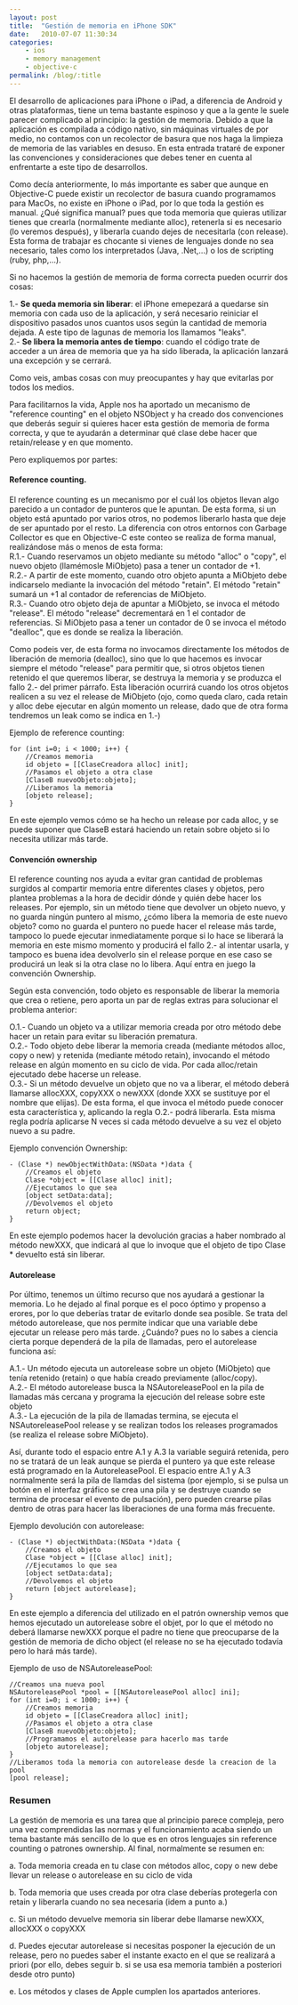 ```yaml
---
layout: post
title:  "Gestión de memoria en iPhone SDK"
date:   2010-07-07 11:30:34
categories: 
    - ios
    - memory management
    - objective-c
permalink: /blog/:title
---
```


El desarrollo de aplicaciones para iPhone o iPad, a diferencia de Android y otras plataformas, tiene un tema bastante espinoso y que a la gente le suele parecer complicado al principio: la gestión de memoria. Debido a que la aplicación es compilada a código nativo, sin máquinas virtuales de por medio, no contamos con un recolector de basura que nos haga la limpieza de memoria de las variables en desuso. En esta entrada trataré de exponer las convenciones y consideraciones que debes tener en cuenta al enfrentarte a este tipo de desarrollos.  
  
Como decía anteriormente, lo más importante es saber que aunque en Objective-C puede existir un recolector de basura cuando programamos para MacOs, no existe en iPhone o iPad, por lo que toda la gestión es manual. ¿Qué significa manual? pues que toda memoria que quieras utilizar tienes que crearla (normalmente mediante alloc), retenerla si es necesario (lo veremos después), y liberarla cuando dejes de necesitarla (con release). Esta forma de trabajar es chocante si vienes de lenguajes donde no sea necesario, tales como los interpretados (Java, .Net,...) o los de scripting (ruby, php,...).  
  
Si no hacemos la gestión de memoria de forma correcta pueden ocurrir dos cosas:  
  
1.- **Se queda memoria sin liberar**: el iPhone emepezará a quedarse sin memoria con cada uso de la aplicación, y será necesario reiniciar el dispositivo pasados unos cuantos usos según la cantidad de memoria dejada. A este tipo de lagunas de memoria los llamamos "leaks".  
2.- **Se libera la memoria antes de tiempo**: cuando el código trate de acceder a un área de memoria que ya ha sido liberada, la aplicación lanzará una excepción y se cerrará.  
  
Como veis, ambas cosas con muy preocupantes y hay que evitarlas por todos los medios.  
  
Para facilitarnos la vida, Apple nos ha aportado un mecanismo de "reference counting" en el objeto NSObject y ha creado dos convenciones que deberás seguir si quieres hacer esta gestión de memoria de forma correcta, y que te ayudarán a determinar qué clase debe hacer que retain/release y en que momento.  
  
Pero expliquemos por partes:  
  
#### Reference counting.  
  
El reference counting es un mecanismo por el cuál los objetos llevan algo parecido a un contador de punteros que le apuntan. De esta forma, si un objeto está apuntado por varios otros, no podemos liberarlo hasta que deje de ser apuntado por el resto. La diferencia con otros entornos con Garbage Collector es que en Objective-C este conteo se realiza de forma manual, realizándose más o menos de esta forma:  
R.1.- Cuando reservamos un objeto mediante su método "alloc" o "copy", el nuevo objeto (llamémosle MiObjeto) pasa a tener un contador de +1.  
R.2.- A partir de este momento, cuando otro objeto apunta a MiObjeto debe indicarselo mediante la invocación del método "retain". El método "retain" sumará un +1 al contador de referencias de MiObjeto.  
R.3.- Cuando otro objeto deja de apuntar a MiObjeto, se invoca el método "release". El método "release" decrementará en 1 el contador de referencias. Si MiObjeto pasa a tener un contador de 0 se invoca el método "dealloc", que es donde se realiza la liberación.  
  
Como podeis ver, de esta forma no invocamos directamente los métodos de liberación de memoria (dealloc), sino que lo que hacemos es invocar siempre el método "release" para permitir que, si otros objetos tienen retenido el que queremos liberar, se destruya la memoria y se produzca el fallo 2.- del primer párrafo. Esta liberación ocurrirá cuando los otros objetos realicen a su vez el release de MiObjeto (ojo, como queda claro, cada retain y alloc debe ejecutar en algún momento un release, dado que de otra forma tendremos un leak como se indica en 1.-)  
  
Ejemplo de reference counting:

    
    for (int i=0; i < 1000; i++) {
    	//Creamos memoria
    	id objeto = [[ClaseCreadora alloc] init];
    	//Pasamos el objeto a otra clase
    	[ClaseB nuevoObjeto:objeto];
    	//Liberamos la memoria
    	[objeto release];
    }
    

En este ejemplo vemos cómo se ha hecho un release por cada alloc, y se puede suponer que ClaseB estará haciendo un retain sobre objeto si lo necesita utilizar más tarde.  
  
#### Convención ownership  
  
El reference counting nos ayuda a evitar gran cantidad de problemas surgidos al compartir memoria entre diferentes clases y objetos, pero plantea problemas a la hora de decidir dónde y quién debe hacer los releases. Por ejemplo, sin un método tiene que devolver un objeto nuevo, y no guarda ningún puntero al mismo, ¿cómo libera la memoria de este nuevo objeto? como no guarda el puntero no puede hacer el release más tarde, tampoco lo puede ejecutar inmediatamente porque si lo hace se liberará la memoria en este mismo momento y producirá el fallo 2.- al intentar usarla, y tampoco es buena idea devolverlo sin el release porque en ese caso se producirá un leak si la otra clase no lo libera. Aquí entra en juego la convención Ownership.  
  
Según esta convención, todo objeto es responsable de liberar la memoria que crea o retiene, pero aporta un par de reglas extras para solucionar el problema anterior:  
  
O.1.- Cuando un objeto va a utilizar memoria creada por otro método debe hacer un retain para evitar su liberación prematura.  
O.2.- Todo objeto debe liberar la memoria creada (mediante métodos alloc, copy o new) y retenida (mediante método retain), invocando el método release en algún momento en su ciclo de vida. Por cada alloc/retain ejecutado debe hacerse un release.  
O.3.- Si un método devuelve un objeto que no va a liberar, el método deberá llamarse allocXXX, copyXXX o newXXX (donde XXX se sustituye por el nombre que elijas). De esta forma, el que invoca el método puede conocer esta característica y, aplicando la regla O.2.- podrá liberarla. Esta misma regla podría aplicarse N veces si cada método devuelve a su vez el objeto nuevo a su padre.  
  
Ejemplo convención Ownership:

    
    - (Clase *) newObjectWithData:(NSData *)data {
    	//Creamos el objeto
    	Clase *object = [[Clase alloc] init];
    	//Ejecutamos lo que sea
    	[object setData:data];
    	//Devolvemos el objeto
    	return object;
    }
    

En este ejemplo podemos hacer la devolución gracias a haber nombrado al método newXXX, que indicará al que lo invoque que el objeto de tipo Clase * devuelto está sin liberar.  
  
#### Autorelease  
  
Por último, tenemos un último recurso que nos ayudará a gestionar la memoria. Lo he dejado al final porque es el poco óptimo y propenso a erores, por lo que deberías tratar de evitarlo donde sea posible. Se trata del método autorelease, que nos permite indicar que una variable debe ejecutar un release pero más tarde. ¿Cuándo? pues no lo sabes a ciencia cierta porque dependerá de la pila de llamadas, pero el autorelease funciona así:  
  
A.1.- Un método ejecuta un autorelease sobre un objeto (MiObjeto) que tenía retenido (retain) o que había creado previamente (alloc/copy).  
A.2.- El método autorelease busca la NSAutoreleasePool en la pila de llamadas más cercana y programa la ejecución del release sobre este objeto  
A.3.- La ejecución de la pila de llamadas termina, se ejecuta el NSAutoreleasePool release y se realizan todos los releases programados (se realiza el release sobre MiObjeto).  
  
Así, durante todo el espacio entre A.1 y A.3 la variable seguirá retenida, pero no se tratará de un leak aunque se pierda el puntero ya que este release está programado en la AutoreleasePool. El espacio entre A.1 y A.3 normalmente será la pila de llamdas del sistema (por ejemplo, si se pulsa un botón en el interfaz gráfico se crea una pila y se destruye cuando se termina de procesar el evento de pulsación), pero pueden crearse pilas dentro de otras para hacer las liberaciones de una forma más frecuente.  
  
Ejemplo devolución con autorelease:

    
    - (Clase *) objectWithData:(NSData *)data {
    	//Creamos el objeto
    	Clase *object = [[Clase alloc] init];
    	//Ejecutamos lo que sea
    	[object setData:data];
    	//Devolvemos el objeto
    	return [object autorelease];
    }
    

En este ejemplo a diferencia del utilizado en el patrón ownership vemos que hemos ejecutado un autorelease sobre el objet, por lo que el método no deberá llamarse newXXX porque el padre no tiene que preocuparse de la gestión de memoria de dicho object (el release no se ha ejecutado todavía pero lo hará más tarde).  
  
Ejemplo de uso de NSAutoreleasePool:

    
    //Creamos una nueva pool
    NSAutoreleasePool *pool = [[NSAutoreleasePool alloc] ini];
    for (int i=0; i < 1000; i++) {
    	//Creamos memoria
    	id objeto = [[ClaseCreadora alloc] init];
    	//Pasamos el objeto a otra clase
    	[ClaseB nuevoObjeto:objeto];
    	//Programamos el autorelease para hacerlo mas tarde
    	[objeto autorelease];
    }
    //Liberamos toda la memoria con autorelease desde la creacion de la pool
    [pool release];
    

  

### Resumen  
  
La gestión de memoria es una tarea que al principio parece compleja, pero una vez comprendidas las normas y el funcionamiento acaba siendo un tema bastante más sencillo de lo que es en otros lenguajes sin reference counting o patrones ownership. Al final, normalmente se resumen en:  
  
a. Toda memoria creada en tu clase con métodos alloc, copy o new debe llevar un release o autorelease en su ciclo de vida  
  
b. Toda memoria que uses creada por otra clase deberías protegerla con retain y liberarla cuando no sea necesaria (idem a punto a.)  
  
c. Si un método devuelve memoria sin liberar debe llamarse newXXX, allocXXX o copyXXX  
  
d. Puedes ejecutar autorelease si necesitas posponer la ejecución de un release, pero no puedes saber el instante exacto en el que se realizará a priori (por ello, debes seguir b. si se usa esa memoria también a posteriori desde otro punto)  
  
e. Los métodos y clases de Apple cumplen los apartados anteriores.